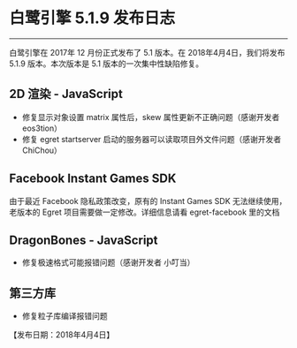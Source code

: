 # 白鹭引擎 5.1.9 发布日志


---

白鹭引擎在 2017年 12 月份正式发布了 5.1 版本。在 2018年4月4日，我们将发布 5.1.9 版本。本次版本是 5.1 版本的一次集中性缺陷修复。

## 2D 渲染 - JavaScript 

* 修复显示对象设置 matrix 属性后，skew 属性更新不正确问题（感谢开发者 eos3tion）
* 修复 egret startserver 启动的服务器可以读取项目外文件问题（感谢开发者 ChiChou）

## Facebook Instant Games SDK
由于最近 Facebook 隐私政策改变，原有的 Instant Games SDK 无法继续使用，老版本的 Egret 项目需要做一定修改。详细信息请看 egret-facebook 里的文档

## DragonBones - JavaScript
* 修复极速格式可能报错问题（感谢开发者 小叮当）

## 第三方库
* 修复粒子库编译报错问题


【发布日期：2018年4月4日】